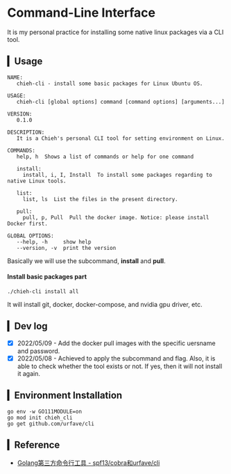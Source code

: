 # Command-Line Interface


It is my personal practice for installing some native linux packages via a CLI tool.

## ▎Usage

```
NAME:
   chieh-cli - install some basic packages for Linux Ubuntu OS.

USAGE:
   chieh-cli [global options] command [command options] [arguments...]

VERSION:
   0.1.0

DESCRIPTION:
   It is a Chieh's personal CLI tool for setting environment on Linux.

COMMANDS:
   help, h  Shows a list of commands or help for one command

   install:
     install, i, I, Install  To install some packages regarding to native Linux tools.

   list:
     list, ls  List the files in the present directory.

   pull:
     pull, p, Pull  Pull the docker image. Notice: please install Docker first.

GLOBAL OPTIONS:
   --help, -h     show help
   --version, -v  print the version
```


Basically we will use the subcommand, **install** and **pull**.

#### Install basic packages part

```
./chieh-cli install all
```

It will install git, docker, docker-compose, and nvidia gpu driver, etc.

## ▎Dev log

- [x] 2022/05/09 - Add the docker pull images with the specific uersname and password.
- [x] 2022/05/08 - Achieved to apply the subcommand and flag.  Also, it is able to check whether the tool exists or not. If yes, then it will not install it again.

## ▎Environment Installation

```
go env -w GO111MODULE=on 
go mod init chieh_cli
go get github.com/urfave/cli
```

## ▎Reference

- [Golang第三方命令行工具 - spf13/cobra和urfave/cli](https://strconv.com/posts/cli/)